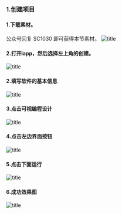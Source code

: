 ### 1.创建项目
#### 1.下载素材。
公众号回复 SC1030
即可获得本节素材。
![title](https://raw.githubusercontent.com/JSZNopi/JSZImage/master/gitnote/2019/10/30/WXCODE-1572446034519.jpeg)
#### 2.打开iapp，然后选择左上角的创建。
![title](https://raw.githubusercontent.com/JSZNopi/JSZImage/master/gitnote/2019/10/30/1-1572445985165.png)

#### 2.填写软件的基本信息
![title](https://raw.githubusercontent.com/JSZNopi/JSZImage/master/gitnote/2019/10/30/2-1572446396643.png)

#### 3.点击可视编程设计
![title](https://raw.githubusercontent.com/JSZNopi/JSZImage/master/gitnote/2019/10/30/3-1572446544134.png)

#### 4.点击左边界面按钮
![title](https://raw.githubusercontent.com/JSZNopi/JSZImage/master/gitnote/2019/10/30/4-1572446580334.png)

#### 5.点击下面运行
![title](https://raw.githubusercontent.com/JSZNopi/JSZImage/master/gitnote/2019/10/30/5-1572446603212.png)

#### 6.成功效果图
![title](https://raw.githubusercontent.com/JSZNopi/JSZImage/master/gitnote/2019/10/30/6-1572446619904.png)